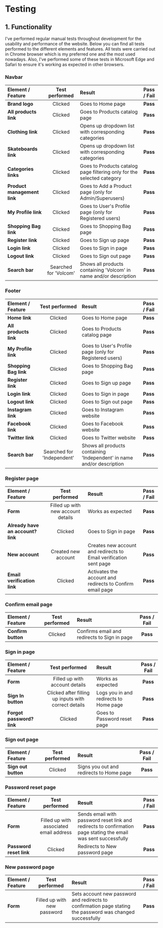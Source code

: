 # Testing

## 1. Functionality

I've performed regular manual tests throughout development for the usability and performance of the website. Below you
can find all tests performed to the different elements and features. All tests were carried out in Chrome browser which
is
my preferred one and the most used nowadays. Also, I've performed some of these tests in Microsoft Edge and Safari to
ensure it's working as expected in other browsers.

### Navbar

| **Element / Feature**       |  **Test performed**   | **Result**                                                             | **Pass / Fail** |
|:----------------------------|:---------------------:|:-----------------------------------------------------------------------|:---------------:|
| **Brand logo**              |        Clicked        | Goes to Home page                                                      |    **Pass**     |
| **All products link**       |        Clicked        | Goes to Products catalog page                                          |    **Pass**     |
| **Clothing link**           |        Clicked        | Opens up dropdown list with corresponding categories                   |    **Pass**     |
| **Skateboards link**        |        Clicked        | Opens up dropdown list with corresponding categories                   |    **Pass**     |
| **Categories links**        |        Clicked        | Goes to Products catalog page filtering only for the selected category |    **Pass**     |
| **Product management link** |        Clicked        | Goes to Add a Product page (only for Admin/Superusers)                 |    **Pass**     |
| **My Profile link**         |        Clicked        | Goes to User's Profile page (only for Registered users)                |    **Pass**     |
| **Shopping Bag link**       |        Clicked        | Goes to Shopping Bag page                                              |    **Pass**     |
| **Register link**           |        Clicked        | Goes to Sign up page                                                   |    **Pass**     |
| **Login link**              |        Clicked        | Goes to Sign in page                                                   |    **Pass**     |
| **Logout link**             |        Clicked        | Goes to Sign out page                                                  |    **Pass**     |
| **Search bar**              | Searched for 'Volcom' | Shows all products containing 'Volcom' in name and/or description      |    **Pass**     |

### Footer

| **Element / Feature** |     **Test performed**     | **Result**                                                             | **Pass / Fail** |
|:----------------------|:--------------------------:|:-----------------------------------------------------------------------|:---------------:|
| **Home link**         |          Clicked           | Goes to Home page                                                      |    **Pass**     |
| **All products link** |          Clicked           | Goes to Products catalog page                                          |    **Pass**     |
| **My Profile link**   |          Clicked           | Goes to User's Profile page (only for Registered users)                |    **Pass**     |
| **Shopping Bag link** |          Clicked           | Goes to Shopping Bag page                                              |    **Pass**     |
| **Register link**     |          Clicked           | Goes to Sign up page                                                   |    **Pass**     |
| **Login link**        |          Clicked           | Goes to Sign in page                                                   |    **Pass**     |
| **Logout link**       |          Clicked           | Goes to Sign out page                                                  |    **Pass**     |
| **Instagram link**    |          Clicked           | Goes to Instagram website                                              |    **Pass**     |
| **Facebook link**     |          Clicked           | Goes to Facebook website                                               |    **Pass**     |
| **Twitter link**      |          Clicked           | Goes to Twitter website                                                |    **Pass**     |
| **Search bar**        | Searched for 'Independent' | Shows all products containing 'Independent' in name and/or description |    **Pass**     |

### Register page

| **Element / Feature**             |         **Test performed**         | **Result**                                                        | **Pass / Fail** |
|:----------------------------------|:----------------------------------:|:------------------------------------------------------------------|:---------------:|
| **Form**                          | Filled up with new account details | Works as expected                                                 |    **Pass**     |
| **Already have an account? link** |              Clicked               | Goes to Sign in page                                              |    **Pass**     |
| **New account**                   |        Created new account         | Creates new account and redirects to Email verification sent page |    **Pass**     |
| **Email verification link**       |              Clicked               | Activates the account and redirects to Confirm email page         |    **Pass**     |

### Confirm email page

| **Element / Feature** | **Test performed** | **Result**                                   | **Pass / Fail** |
|:----------------------|:------------------:|:---------------------------------------------|:---------------:|
| **Confirm button**    |      Clicked       | Confirms email and redirects to Sign in page |    **Pass**     |

### Sign in page

| **Element / Feature**     |                  **Test performed**                  | **Result**                             | **Pass / Fail** |
|:--------------------------|:----------------------------------------------------:|:---------------------------------------|:---------------:|
| **Form**                  |            Filled up with account details            | Works as expected                      |    **Pass**     |
| **Sign In button**        | Clicked after filling up inputs with correct details | Logs you in and redirects to Home page |    **Pass**     |
| **Forgot password? link** |                       Clicked                        | Goes to Password reset page            |    **Pass**     |

### Sign out page

| **Element / Feature** | **Test performed** | **Result**                               | **Pass / Fail** |
|:----------------------|:------------------:|:-----------------------------------------|:---------------:|
| **Sign out button**   |      Clicked       | Signs you out and redirects to Home page |    **Pass**     |

### Password reset page

| **Element / Feature**   |           **Test performed**            | **Result**                                                                                                      | **Pass / Fail** |
|:------------------------|:---------------------------------------:|:----------------------------------------------------------------------------------------------------------------|:---------------:|
| **Form**                | Filled up with associated email address | Sends email with password reset link and redirects to confirmation page stating the email was sent successfully |    **Pass**     |
| **Password reset link** |                 Clicked                 | Redirects to New password page                                                                                  |    **Pass**     |

### New password page

| **Element / Feature** |     **Test performed**      | **Result**                                                                                                 | **Pass / Fail** |
|:----------------------|:---------------------------:|:-----------------------------------------------------------------------------------------------------------|:---------------:|
| **Form**              | Filled up with new password | Sets account new password and redirects to confirmation page stating the password was changed successfully |    **Pass**     |






